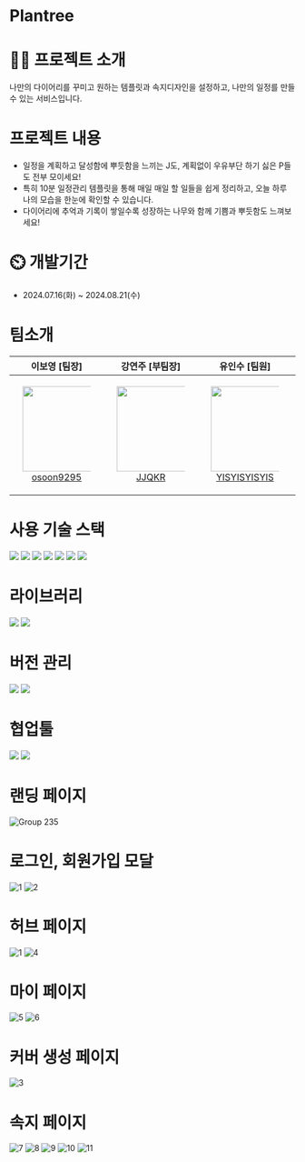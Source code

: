 # Plantree

# 👨‍🏫 프로젝트 소개
나만의 다이어리를 꾸미고 원하는 템플릿과 속지디자인을 설정하고, 나만의 일정를 만들 수 있는 서비스입니다.

# 프로젝트 내용
- 일정을 계획하고 달성함에 뿌듯함을 느끼는 J도, 계획없이 우유부단 하기 싫은 P들도 전부 모이세요!
- 특히 10분 일정관리 템플릿을 통해 매일 매일 할 일들을 쉽게 정리하고, 오늘 하루 나의 모습을 한눈에 확인할 수 있습니다.
- 다이어리에 추억과 기록이 쌓일수록 성장하는 나무와 함께 기쁨과 뿌듯함도 느껴보세요!

# ⏲️ 개발기간

- 2024.07.16(화) ~ 2024.08.21(수)

# 팀소개

<div align="center" dir="auto">
<table>
<thead>
<tr>
<th align="center"><strong>이보영 [팀장]</strong></th>
<th align="center"><strong>강연주 [부팀장]</strong></th>
<th align="center"><strong>유인수 [팀원]</strong></th>
<th align="center"><strong>김재훈 [팀원]</strong></th>
<th align="center"><strong>박영수 [팀원]</strong></th>
<th align="center"><strong>황민균 [디자이너]</strong></th>
</tr>
</thead>
<tbody>
<tr>
<td align="center"><a href="https://github.com/osoon9295"><img src="https://avatars.githubusercontent.com/u/163971188?v=4" height="150" width="150" style="max-width: 80%;"> <br> osoon9295</a></td>
<td align="center"><a href="https://github.com/JJQKR/"><img src="https://avatars.githubusercontent.com/u/105195861?v=4" height="150" width="150" style="max-width: 80%;"> <br> JJQKR</a></td>
<td align="center"><a href="https://github.com/YISYISYISYIS/"><img src="https://avatars.githubusercontent.com/u/155742658?v=4" height="150" width="150" style="max-width: 80%;"> <br> YISYISYISYIS</a></td>
<td align="center"><a href="https://github.com/hoondolla"><img src="https://avatars.githubusercontent.com/u/162412793?v=4" height="150" width="150" style="max-width: 80%;"> <br> hoondolla</a></td>
<td align="center"><a href="https://github.com/youngsupark1"><img src="https://avatars.githubusercontent.com/u/160477257?v=4" height="150" width="150" style="max-width: 80%;"> <br> @youngsupark1</a></td>
<td align="center"><a href="https://www.linkedin.com/in/%EB%AF%BC%EA%B7%A0-%ED%99%A9-289a632a7/"><img src="https://github-production-user-asset-6210df.s3.amazonaws.com/160477257/359351334-b70106a8-17ff-4834-aa54-1091641a8989.PNG?X-Amz-Algorithm=AWS4-HMAC-SHA256&X-Amz-Credential=AKIAVCODYLSA53PQK4ZA%2F20240820%2Fus-east-1%2Fs3%2Faws4_request&X-Amz-Date=20240820T054803Z&X-Amz-Expires=300&X-Amz-Signature=398e580a1c3ec1d43a02f53d8355ed4b65979f8b09061befb717b5c6bcab4016&X-Amz-SignedHeaders=host&actor_id=160477257&key_id=0&repo_id=830832279" height="180" width="180" style="max-width: 80%;"> <br> 황민균</a></td>
</tr>
</tbody>
</table>
</div>


# 사용 기술 스택

<img src="https://img.shields.io/badge/html5-E34F26?style=for-the-badge&logo=html5&logoColor=white">  <img src="https://img.shields.io/badge/tailwindcss-1572B6?style=for-the-badge&logo=tailwindcss&logoColor=white">
<img src="https://img.shields.io/badge/typescript-F7DF1E?style=for-the-badge&logo=typescript&logoColor=black"> <img src="https://img.shields.io/badge/Reactquery-0769AD?style=for-the-badge&logo=reactquery&logoColor=white">
<img src="https://img.shields.io/badge/react-61DAFB?style=for-the-badge&logo=react&logoColor=black"> <img src="https://img.shields.io/badge/zustand-000000?style=for-the-badge&logo=zustand&logoColor=white">
<img src="https://img.shields.io/badge/next.js-339933?style=for-the-badge&logo=Next.js&logoColor=white">

# 라이브러리 

<img src="https://img.shields.io/badge/Konva-339AF0?style=for-the-badge&logo=Konva&logoColor=white"> <img src="https://img.shields.io/badge/Swiper-02569B?style=for-the-badge&logo=Swiper&logoColor=white">

# 버전 관리

<img src="https://img.shields.io/badge/github-181717?style=for-the-badge&logo=github&logoColor=white"> <img src="https://img.shields.io/badge/git-F05032?style=for-the-badge&logo=git&logoColor=white">

# 협업툴

<img src="https://img.shields.io/badge/Figma-181717?style=for-the-badge&logo=Figma&logoColor=white"> <img src="https://img.shields.io/badge/slack-4053D6?style=for-the-badge&logo=slack&logoColor=white">

# 랜딩 페이지
![Group 235](https://github.com/user-attachments/assets/de8a087e-435f-4abf-ac6c-1f604af3fa40)

# 로그인, 회원가입 모달 
![1](https://github.com/user-attachments/assets/e5cdaa86-3a94-4e37-9d6f-5f0557c82333)
![2](https://github.com/user-attachments/assets/503101dd-5686-4e37-8082-74eb6654411e)

# 허브 페이지
![1](https://github.com/user-attachments/assets/558034a8-d873-409f-819b-ea2d5d87a364)
![4](https://github.com/user-attachments/assets/3db8b514-6896-403e-8496-46bbe412461d)

# 마이 페이지
![5](https://github.com/user-attachments/assets/039cb2ac-80c3-46da-b897-8df6697fc7f5)
![6](https://github.com/user-attachments/assets/c1c283d6-6f57-408f-bbdf-8c62eaad9ef2)

# 커버 생성 페이지
![3](https://github.com/user-attachments/assets/e552577c-6f26-4380-af73-de55c098b74b)

# 속지 페이지
![7](https://github.com/user-attachments/assets/7a756597-eadb-41f2-8349-1ea853c37b26)
![8](https://github.com/user-attachments/assets/627d11bf-2985-45f0-91cb-32df1f839548)
![9](https://github.com/user-attachments/assets/c4abf36a-d386-4570-b375-1193318096fd)
![10](https://github.com/user-attachments/assets/15c4fcc5-5f33-4ed6-abca-ad07e406904f)
![11](https://github.com/user-attachments/assets/872e169f-ae33-42dc-8a4b-2fdd1a5b9d7f)


